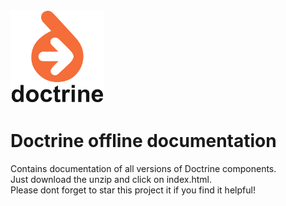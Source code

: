 <img src="https://github.com/Cosmologist/doctrine-offline-docs/blob/main/www.doctrine-project.org/logos/doctrine-logo-black-text10f3.svg" width="150" height="150">

# Doctrine offline documentation 

Contains documentation of all versions of Doctrine components.  
Just download the unzip and click on index.html.  
Please dont forget to star this project it if you find it helpful!
